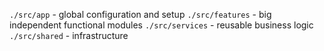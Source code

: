 `./src/app` - global configuration and setup
`./src/features` - big independent functional modules
`./src/services` - reusable business logic
`./src/shared` - infrastructure
